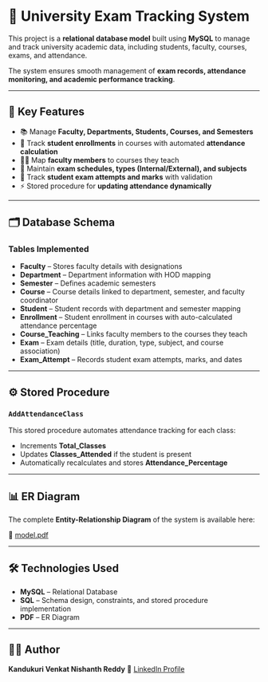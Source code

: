 # 🏫 University Exam Tracking System

This project is a **relational database model** built using **MySQL** to manage and track university academic data, including students, faculty, courses, exams, and attendance.

The system ensures smooth management of **exam records, attendance monitoring, and academic performance tracking**.

---

## 📌 Key Features

* 📚 Manage **Faculty, Departments, Students, Courses, and Semesters**
* 📝 Track **student enrollments** in courses with automated **attendance calculation**
* 🧑‍🏫 Map **faculty members** to courses they teach
* 🧾 Maintain **exam schedules, types (Internal/External), and subjects**
* 🎯 Track **student exam attempts and marks** with validation
* ⚡ Stored procedure for **updating attendance dynamically**

---

## 🗂️ Database Schema

### Tables Implemented

* **Faculty** – Stores faculty details with designations
* **Department** – Department information with HOD mapping
* **Semester** – Defines academic semesters
* **Course** – Course details linked to department, semester, and faculty coordinator
* **Student** – Student records with department and semester mapping
* **Enrollment** – Student enrollment in courses with auto-calculated attendance percentage
* **Course\_Teaching** – Links faculty members to the courses they teach
* **Exam** – Exam details (title, duration, type, subject, and course association)
* **Exam\_Attempt** – Records student exam attempts, marks, and dates

---

## ⚙️ Stored Procedure

### `AddAttendanceClass`

This stored procedure automates attendance tracking for each class:

* Increments **Total\_Classes**
* Updates **Classes\_Attended** if the student is present
* Automatically recalculates and stores **Attendance\_Percentage**

---

## 📊 ER Diagram

The complete **Entity-Relationship Diagram** of the system is available here:

📄 [model.pdf](https://github.com/Nishanth0149/University-Exam-Tracking-Database/blob/main/model.pdf)

---

## 🛠️ Technologies Used

* **MySQL** – Relational Database
* **SQL** – Schema design, constraints, and stored procedure implementation
* **PDF** – ER Diagram

---

## 👨‍💻 Author

**Kandukuri Venkat Nishanth Reddy**
🔗 [LinkedIn Profile](https://www.linkedin.com/in/nishanth-reddy-285955221/)



